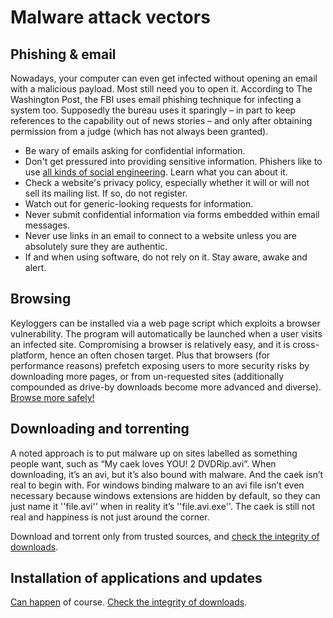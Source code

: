 # Malware attack vectors

## Phishing & email 

Nowadays, your computer can even get infected without opening an email with a malicious payload. Most still need you to open it. According to The Washington Post, the FBI uses email phishing technique for infecting a system too. Supposedly the bureau uses it sparingly – in part to keep references to the capability out of news stories – and only after obtaining permission from a judge (which has not always been granted). 

  * Be wary of emails asking for confidential information.
  * Don't get pressured into providing sensitive information. Phishers like to use [all kinds of social engineering](https://tymyrddin.github.io/attack-trees/docs/social-engineering/README.html). Learn what you can about it.
  * Check a website's privacy policy, especially whether it will or will not sell its mailing list. If so, do not register.
  * Watch out for generic-looking requests for information.
  * Never submit confidential information via forms embedded within email messages.
  * Never use links in an email to connect to a website unless you are absolutely sure they are authentic.
  * If and when using software, do not rely on it. Stay aware, awake and alert.

## Browsing

Keyloggers can be installed via a web page script which exploits a browser vulnerability. The program will automatically be launched when a user visits an infected site. Compromising a browser is relatively easy, and it is cross-platform, hence an often chosen target. Plus that browsers (for performance reasons) prefetch exposing users to more security risks by downloading more pages, or from un-requested sites (additionally compounded as drive-by downloads become more advanced and diverse). [Browse more safely!](Browsers.md)

## Downloading and torrenting

A noted approach is to put malware up on sites labelled as something people want, such as “My caek loves YOU! 2 DVDRip.avi”. When downloading, it’s an avi, but it’s also bound with malware. And the caek isn’t real to begin with. For windows binding malware to an avi file isn’t even necessary because windows extensions are hidden by default, so they can just name it ''file.avi'' when in reality it’s ''file.avi.exe''. The caek is still not real and happiness is not just around the corner.
 
Download and torrent only from trusted sources, and [check the integrity of downloads](https://tymyrddin.github.io/data-mitigations/docs/filetransfer/Checking-integrity-of-downloads.html).

## Installation of applications and updates

[Can happen](https://www.zdnet.com/article/linux-infection-proves-windows-malware-monopoly-is-over-gentoo-ships-backdoor-updated/) of course. [Check the integrity of downloads](https://tymyrddin.github.io/data-mitigations/docs/filetransfer/Checking-integrity-of-downloads.html). 
